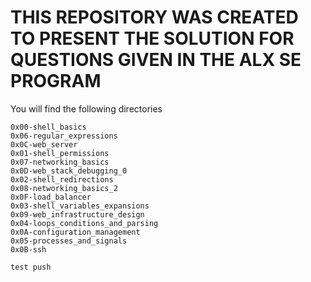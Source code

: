 # THIS REPOSITORY WAS CREATED TO PRESENT THE SOLUTION FOR QUESTIONS GIVEN IN THE ALX SE PROGRAM

 You will find the following directories
  
   
    0x00-shell_basics                  
    0x06-regular_expressions        
    0x0C-web_server
    0x01-shell_permissions             
    0x07-networking_basics          
    0x0D-web_stack_debugging_0
    0x02-shell_redirections            
    0x08-networking_basics_2        
    0x0F-load_balancer
    0x03-shell_variables_expansions    
    0x09-web_infrastructure_design  
    0x04-loops_conditions_and_parsing  
    0x0A-configuration_management
    0x05-processes_and_signals         
    0x0B-ssh

    test push
    